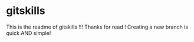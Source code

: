 # gitskills

This is the readme of gitskills !!! 
Thanks for read !
Creating a new branch is quick AND simple!

